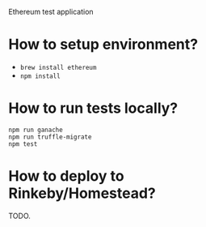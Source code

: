 Ethereum test application

How to setup environment?
=========================

- `brew install ethereum`
- `npm install`


How to run tests locally?
========================
 
```
npm run ganache 
npm run truffle-migrate
npm test
```

How to deploy to Rinkeby/Homestead?
=================================

TODO.

